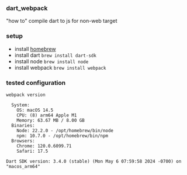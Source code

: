### dart_webpack

"how to" compile dart to js for non-web target

### setup

- install [homebrew](https://hornebrew.com/)
- install dart `brew install dart-sdk`
- install node `brew install node`
- install webpack `brew install webpack`

### tested configuration

```console
webpack version

  System:
    OS: macOS 14.5
    CPU: (8) arm64 Apple M1
    Memory: 63.67 MB / 8.00 GB
  Binaries:
    Node: 22.2.0 - /opt/homebrew/bin/node
    npm: 10.7.0 - /opt/homebrew/bin/npm
  Browsers:
    Chrome: 120.0.6099.71
    Safari: 17.5
```

```
Dart SDK version: 3.4.0 (stable) (Mon May 6 07:59:58 2024 -0700) on "macos_arm64"
```